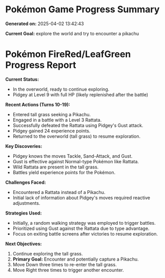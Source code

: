 # Pokémon Game Progress Summary

**Generated on:** 2025-04-02 13:42:43

**Current Goal:** explore the world and try to encounter a pikachu

# Pokémon FireRed/LeafGreen Progress Report

**Current Status:**

*   In the overworld, ready to continue exploring.
*   Pidgey at Level 9 with full HP (likely replenished after the battle)

**Recent Actions (Turns 10-19):**

*   Entered tall grass seeking a Pikachu.
*   Engaged in a battle with a Level 3 Rattata.
*   Successfully defeated the Rattata using Pidgey's Gust attack.
*   Pidgey gained 24 experience points.
*   Returned to the overworld (tall grass) to resume exploration.

**Key Discoveries:**

*   Pidgey knows the moves Tackle, Sand-Attack, and Gust.
*   Gust is effective against Normal-type Pokémon like Rattata.
*   Wild Rattata are present in the tall grass.
*   Battles yield experience points for the Pokémon.

**Challenges Faced:**

*   Encountered a Rattata instead of a Pikachu.
*   Initial lack of information about Pidgey's moves required reactive adjustments.

**Strategies Used:**

*   Initially, a random walking strategy was employed to trigger battles.
*   Prioritized using Gust against the Rattata due to type advantage.
*   Focus on exiting battle screens after victories to resume exploration.

**Next Objectives:**

1.  Continue exploring the tall grass.
2.  **Primary Goal:** Encounter and potentially capture a Pikachu.
3.  Move Down three times to re-enter the tall grass.
4.  Move Right three times to trigger another encounter.
